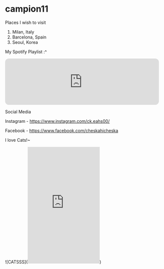 # campion11
Places I wish to visit
1. Milan, Italy
2. Barcelona, Spain
3. Seoul, Korea

My Spotify Playlist :^

<iframe style="border-radius:12px" src="https://open.spotify.com/embed/playlist/3bzEA2WzAmLYS1M9jb53UN?utm_source=generator&theme=0" width="100%" height="152" frameBorder="0" allowfullscreen="" allow="autoplay; clipboard-write; encrypted-media; fullscreen; picture-in-picture" loading="lazy"></iframe> 

Social Media 

 Instagram - https://www.instagram.com/ck.eahs00/
 
 Facebook - https://www.facebook.com/cheskahicheska

I love Cats!~

![CATSSS](<iframe src="https://assets.pinterest.com/ext/embed.html?id=735775657897522741" height="383" width="236" frameborder="0" scrolling="no" ></iframe>)
